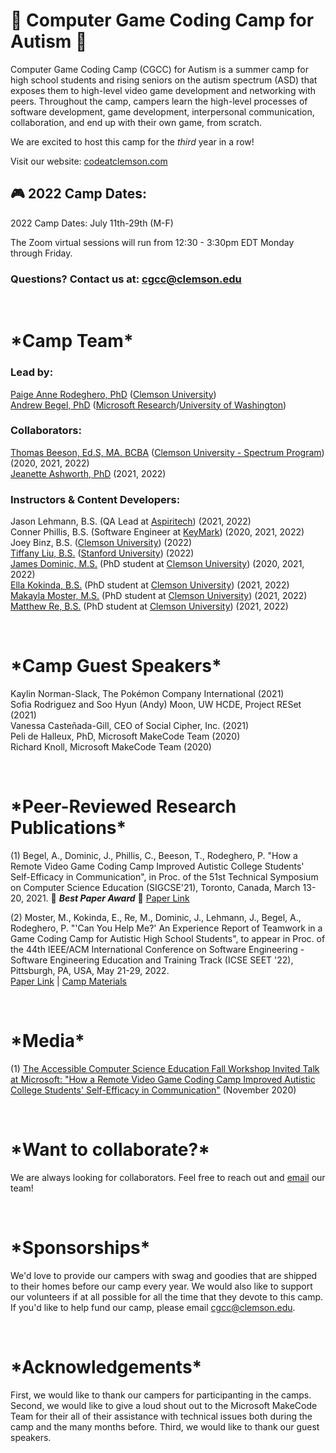 
# &#x1f42f; Computer Game Coding Camp for Autism &#x1f42f;
Computer Game Coding Camp (CGCC) for Autism is a summer camp for high school students and rising seniors on the autism spectrum (ASD) that exposes them to high-level video game development and networking with peers. Throughout the camp, campers learn the high-level processes of software development, game development, interpersonal communication, collaboration, and end up with their own game, from scratch.    

We are excited to host this camp for the *third* year in a row!

Visit our website:  [codeatclemson.com](codeatclemson.com)      

## &#x1F3AE; 2022 Camp Dates:  
2022 Camp Dates: July 11th-29th (M-F)

The Zoom virtual sessions will run from 12:30 - 3:30pm EDT Monday through Friday. 

### 	Questions? Contact us at: [cgcc@clemson.edu](mailto:cgcc@clemson.edu?subject=[CGCC-Website-Contact])


&nbsp;
# \*Camp Team\* 

### Lead by:
[Paige Anne Rodeghero, PhD](paigerodeghero.com) ([Clemson University](http://www.clemson.edu/))    
[Andrew Begel, PhD](https://andrewbegel.com/) ([Microsoft Research](http://www.clemson.edu/)/[University of Washington](http://www.washington.edu/))    


### Collaborators: 
[Thomas Beeson, Ed.S, MA, BCBA](https://www.clemson.edu/academics/studentaccess/contact-us.html) ([Clemson University - Spectrum Program](https://www.clemson.edu/academics/studentaccess/autism-transition.html)) (2020, 2021, 2022)    
[Jeanette Ashworth, PhD](https://www.jeanetteashworth.com/) (2021, 2022)  

### Instructors & Content Developers:
Jason Lehmann, B.S. (QA Lead at [Aspiritech](https://www.aspiritech.org/)) (2021, 2022)     
Conner Phillis, B.S. (Software Engineer at [KeyMark](https://www.keymarkinc.com/)) (2020, 2021, 2022)  
Joey Binz, B.S. ([Clemson University](https://www.clemson.edu/)) (2022)  
[Tiffany Liu, B.S.](https://www.linkedin.com/in/tiffany-liu-13b236ab/) ([Stanford University](https://www.stanford.edu/)) (2022)  
[James Dominic, M.S.](https://domini4.github.io/) (PhD student at [Clemson University](http://www.clemson.edu/)) (2020, 2021, 2022)  
[Ella Kokinda, B.S.](https://ella.dev/) (PhD student at [Clemson University](http://www.clemson.edu/)) (2021, 2022)    
[Makayla Moster, M.S.](https://makayla-moster.github.io) (PhD student at [Clemson University](http://www.clemson.edu/)) (2021, 2022)  
[Matthew Re, B.S.](https://matthewjre.github.io/) (PhD student at [Clemson University](http://www.clemson.edu/)) (2021, 2022) 

&nbsp;
# \*Camp Guest Speakers\*
Kaylin Norman-Slack, The Pokémon Company International (2021)   
Sofia Rodriguez and Soo Hyun (Andy) Moon, UW HCDE, Project RESet (2021)     
Vanessa Casteñada-Gill, CEO of Social Cipher, Inc. (2021)    
Peli de Halleux, PhD, Microsoft MakeCode Team (2020)    
Richard Knoll, Microsoft MakeCode Team (2020)

&nbsp;
# \*Peer-Reviewed Research Publications\*
(1) Begel, A., Dominic, J., Phillis, C., Beeson, T., Rodeghero, P. "How a Remote Video Game Coding Camp Improved Autistic College Students' Self-Efficacy in Communication", in Proc. of the 51st Technical Symposium on Computer Science Education (SIGCSE'21), Toronto, Canada, March 13-20, 2021. 	&#x1F389; **_Best Paper Award_** 	&#x1F389; [Paper Link](https://www.microsoft.com/en-us/research/publication/how-a-remote-video-game-coding-camp-improved-autistic-college-students-self-efficacy-in-communication/) 

(2) Moster, M., Kokinda, E., Re, M., Dominic, J., Lehmann, J., Begel, A., Rodeghero, P. "'Can You Help Me?' An Experience Report of Teamwork in a Game Coding Camp for Autistic High School Students", to appear in Proc. of the 44th IEEE/ACM International Conference on Software Engineering - Software Engineering Education and Training Track (ICSE SEET '22), Pittsburgh, PA, USA, May 21-29, 2022.  
[Paper Link](https://makayla-moster.github.io/assets/papers/2022_ICSE_SEET_Experience_Report.pdf) | [Camp Materials](https://zenodo.org/record/5902445#.Ygz7nt_MIuU)

&nbsp;
# \*Media\*
(1) [The Accessible Computer Science Education Fall Workshop Invited Talk at Microsoft: "How a Remote Video Game Coding Camp Improved Autistic College Students' Self-Efficacy in Communication"](https://www.microsoft.com/en-us/research/video/how-a-remote-video-game-coding-camp-improved-autistic-college-students-self-efficacy-in-communication/) (November 2020)

&nbsp;
# \*Want to collaborate?\*
We are always looking for collaborators. Feel free to reach out and [email](mailto:cgcc@clemson.edu?subject=[CGCC-Website-Contact]) our team!

&nbsp;
# \*Sponsorships\*
We'd love to provide our campers with swag and goodies that are shipped to their homes before our camp every year.  We would also like to support our volunteers if at all possible for all the time that they devote to this camp.  If you'd like to help fund our camp, please email [cgcc@clemson.edu](mailto:cgcc@clemson.edu?subject=[CGCC-Website-Contact]).

&nbsp;
# \*Acknowledgements\*
First, we would like to thank our campers for participanting in the camps.  Second, we would like to give a loud shout out to the Microsoft MakeCode Team for their all of their assistance with technical issues both during the camp and the many months before. Third, we would like to thank our guest speakers. 



